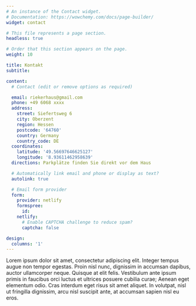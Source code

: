 ```yaml
---
# An instance of the Contact widget.
# Documentation: https://wowchemy.com/docs/page-builder/
widget: contact

# This file represents a page section.
headless: true

# Order that this section appears on the page.
weight: 10

title: Kontakt
subtitle:

content:
  # Contact (edit or remove options as required)

  email: riekerhaus@gmail.com
  phone: +49 6068 xxxx
  address:
    street: Siefertsweg 6
    city: Oberzent
    region: Hessen
    postcode: '64760'
    country: Germany
    country_code: DE
  coordinates:
    latitude: '49.56697646625127'
    longitude: '8.93611462958639'
  directions: Parkplätze finden Sie direkt vor dem Haus

  # Automatically link email and phone or display as text?
  autolink: true

  # Email form provider
  form:
    provider: netlify
    formspree:
      id:
    netlify:
      # Enable CAPTCHA challenge to reduce spam?
      captcha: false

design:
  columns: '1'
---
```


Lorem ipsum dolor sit amet, consectetur adipiscing elit. Integer tempus augue non tempor egestas. Proin nisl nunc, dignissim in accumsan dapibus, auctor ullamcorper neque. Quisque at elit felis. Vestibulum ante ipsum primis in faucibus orci luctus et ultrices posuere cubilia curae; Aenean eget elementum odio. Cras interdum eget risus sit amet aliquet. In volutpat, nisl ut fringilla dignissim, arcu nisl suscipit ante, at accumsan sapien nisl eu eros.
